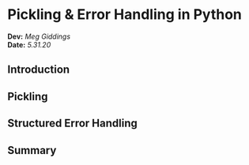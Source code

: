 # Pickling & Error Handling in Python

**Dev:** *Meg Giddings*  
**Date:** *5.31.20*

## Introduction

## Pickling

## Structured Error Handling

## Summary
